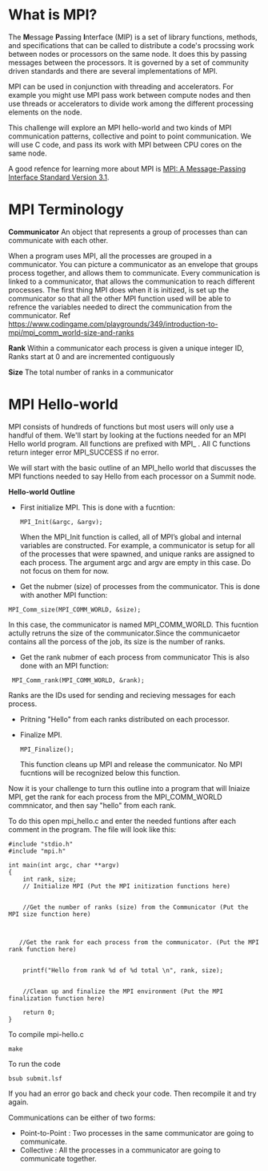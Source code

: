 # What is MPI? 

The **M**essage **P**assing **I**nterface (MIP) is a set of library functions, methods, and specifications that can be called to distribute a code's procssing work between nodes or processors on the same node.  It does this by passing messages between the processors. It is governed by a set of community driven standards and there are several implementations of MPI. 

MPI can be used in conjunction with threading and accelerators. For example you might use MPI pass work between compute nodes and then use threads or accelerators to divide work among the different processing elements on the node. 

This challenge will explore an MPI hello-world and two kinds of MPI communication patterns, collective and point to point communication. We will use C code, and pass its work with MPI between CPU cores on the same node. 

A good refence for learning more about MPI is [MPI: A Message-Passing Interface Standard Version 3.1]( https://www.mpi-forum.org/docs/mpi-3.1/mpi31-report.pdf). 

# MPI Terminology  
 
**Communicator**   An object that represents a group of processes than can communicate with each other. 

When a program uses MPI, all the processes are grouped in a communicator. You can picture a communicator as an envelope that groups process together, and allows them to communicate. Every communication is linked to a communicator, that allows the  communication to reach different processes. The first thing MPI does when it is initized, is set up the communicator so that all the other MPI function used will be able to refrence the variables needed to direct the communication from the communicator. 
Ref https://www.codingame.com/playgrounds/349/introduction-to-mpi/mpi_comm_world-size-and-ranks


**Rank** Within a communicator each process is given a unique integer ID, Ranks start at 0 and are incremented contiguously

**Size** The total number of ranks in a communicator

# MPI Hello-world

MPI consists of hundreds of functions but most users will only use a handful of them. 
We'll start by looking at the fuctions needed for an MPI Hello world program. All functions are prefixed with MPI_ . 
All C functions return integer error MPI_SUCCESS if no error. 

We will start with the basic outline of an MPI_hello world that discusses the MPI functions needed to say Hello from each processor on a Summit node. 

**Hello-world Outline**

* First initialize  MPI. 
  This is done with a fucntion:

  ```
  MPI_Init(&argc, &argv);
  ```
  When the MPI_Init function is called, all of MPI’s global and internal variables are constructed. For example, a communicator is setup for all of the processes that were spawned, and unique ranks are assigned to each process. The argument argc and argv are empty in this case. Do not focus on them for now. 

* Get the nubmer (size) of processes from the communicator. 
  This is done with another MPI function: 

 ```
 MPI_Comm_size(MPI_COMM_WORLD, &size); 
 ```
 In this case, the communicator is named MPI_COMM_WORLD. This fucntion actully retruns the size of the communicator.Since the communicaetor contains all the porcess of the job, its size is the number of ranks. 
 
* Get the rank nubmer of each process from  communicator 
  This is also done with an MPI function: 
```
 MPI_Comm_rank(MPI_COMM_WORLD, &rank);
 ```
 Ranks are the IDs used for sending and recieving messages for each process. 

* Pritning "Hello" from each ranks distributed on each processor. 


* Finalize MPI. 
  ```
  MPI_Finalize();
  ```
  This function cleans up MPI and release the communicator. No MPI fucntions will be recognized below this function. 

Now it is your challenge to turn this outline into a program that will Iniaize MPI, get the rank for each process from the MPI_COMM_WORLD commnicator, and then say "hello" from each rank.  

To do this open mpi_hello.c and enter the needed funtions after each comment in the program. The file will look like this: 

```
#include "stdio.h"
#include "mpi.h"

int main(int argc, char **argv)
{
    int rank, size;
    // Initialize MPI (Put the MPI initization functions here)
    
    
    //Get the number of ranks (size) from the Communicator (Put the MPI size function here) 
 
  
   
   //Get the rank for each process from the communicator. (Put the MPI rank function here)
  

    printf("Hello from rank %d of %d total \n", rank, size);
    
    
    //Clean up and finalize the MPI environment (Put the MPI finalization function here) 

    return 0;
}
```

To compile mpi-hello.c 

```
make

````

To run the code 

```
bsub submit.lsf 

```

If you had an error go back and check your code. Then recompile it and try again. 


Communications can be either of two forms: 
* Point-to-Point : Two processes in the same communicator are going to communicate.
* Collective : All the processes in a communicator are going to communicate together.









